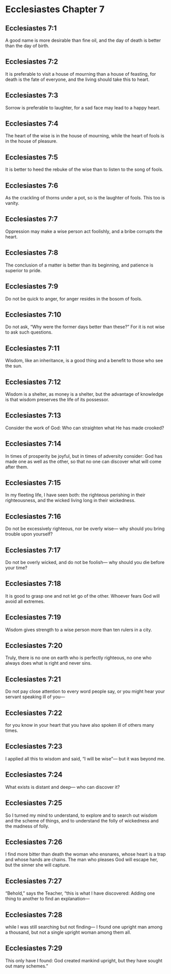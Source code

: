 # Ecclesiastes Chapter 7

## Ecclesiastes 7:1
A good name is more desirable than fine oil, and the day of death is better than the day of birth.

## Ecclesiastes 7:2
It is preferable to visit a house of mourning than a house of feasting, for death is the fate of everyone, and the living should take this to heart.

## Ecclesiastes 7:3
Sorrow is preferable to laughter, for a sad face may lead to a happy heart.

## Ecclesiastes 7:4
The heart of the wise is in the house of mourning, while the heart of fools is in the house of pleasure.

## Ecclesiastes 7:5
It is better to heed the rebuke of the wise than to listen to the song of fools.

## Ecclesiastes 7:6
As the crackling of thorns under a pot, so is the laughter of fools. This too is vanity.

## Ecclesiastes 7:7
Oppression may make a wise person act foolishly, and a bribe corrupts the heart.

## Ecclesiastes 7:8
The conclusion of a matter is better than its beginning, and patience is superior to pride.

## Ecclesiastes 7:9
Do not be quick to anger, for anger resides in the bosom of fools.

## Ecclesiastes 7:10
Do not ask, “Why were the former days better than these?” For it is not wise to ask such questions.

## Ecclesiastes 7:11
Wisdom, like an inheritance, is a good thing and a benefit to those who see the sun.

## Ecclesiastes 7:12
Wisdom is a shelter, as money is a shelter, but the advantage of knowledge is that wisdom preserves the life of its possessor.

## Ecclesiastes 7:13
Consider the work of God: Who can straighten what He has made crooked?

## Ecclesiastes 7:14
In times of prosperity be joyful, but in times of adversity consider: God has made one as well as the other, so that no one can discover what will come after them.

## Ecclesiastes 7:15
In my fleeting life, I have seen both: the righteous perishing in their righteousness, and the wicked living long in their wickedness.

## Ecclesiastes 7:16
Do not be excessively righteous, nor be overly wise— why should you bring trouble upon yourself?

## Ecclesiastes 7:17
Do not be overly wicked, and do not be foolish— why should you die before your time?

## Ecclesiastes 7:18
It is good to grasp one and not let go of the other. Whoever fears God will avoid all extremes.

## Ecclesiastes 7:19
Wisdom gives strength to a wise person more than ten rulers in a city.

## Ecclesiastes 7:20
Truly, there is no one on earth who is perfectly righteous, no one who always does what is right and never sins.

## Ecclesiastes 7:21
Do not pay close attention to every word people say, or you might hear your servant speaking ill of you—

## Ecclesiastes 7:22
for you know in your heart that you have also spoken ill of others many times.

## Ecclesiastes 7:23
I applied all this to wisdom and said, “I will be wise”— but it was beyond me.

## Ecclesiastes 7:24
What exists is distant and deep— who can discover it?

## Ecclesiastes 7:25
So I turned my mind to understand, to explore and to search out wisdom and the scheme of things, and to understand the folly of wickedness and the madness of folly.

## Ecclesiastes 7:26
I find more bitter than death the woman who ensnares, whose heart is a trap and whose hands are chains. The man who pleases God will escape her, but the sinner she will capture.

## Ecclesiastes 7:27
“Behold,” says the Teacher, “this is what I have discovered: Adding one thing to another to find an explanation—

## Ecclesiastes 7:28
while I was still searching but not finding— I found one upright man among a thousand, but not a single upright woman among them all.

## Ecclesiastes 7:29
This only have I found: God created mankind upright, but they have sought out many schemes.”
